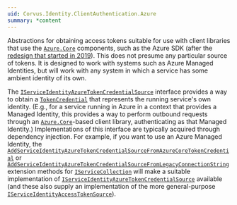 ```yaml
---
uid: Corvus.Identity.ClientAuthentication.Azure
summary: *content
---
```


Abstractions for obtaining access tokens suitable for use with client libraries that use the [`Azure.Core`](xref:Azure.Core) components, such as the Azure SDK (after the [redesign that started in 2019](xref:azure-sdk-2019-rewrite)). This does not presume any particular source of tokens. It is designed to work with systems such as Azure Managed Identities, but will work with any system in which a service has some ambient identity of its own.

The [`IServiceIdentityAzureTokenCredentialSource`](xref:Corvus.Identity.ClientAuthentication.Azure.IServiceIdentityAzureTokenCredentialSource) interface provides a way to obtain a [`TokenCredential`](xref:Azure.Core.TokenCredential) that represents the running service's own identity. (E.g., for a service running in Azure in a context that provides a Managed Identity, this provides a way to perform outbound requests through an [`Azure.Core`](xref:Azure.Core)-based client library, authenticating as that Managed Identity.) Implementations of this interface are typically acquired through dependency injection. For example, if you want to use an Azure Managed Identity, the [`AddServiceIdentityAzureTokenCredentialSourceFromAzureCoreTokenCredential`](xref:Microsoft.Extensions.DependencyInjection.AzureIdentityServiceCollectionExtensions.AddServiceIdentityAzureTokenCredentialSourceFromAzureCoreTokenCredential(Microsoft.Extensions.DependencyInjection.IServiceCollection,Azure.Core.TokenCredential)) or [`AddServiceIdentityAzureTokenCredentialSourceFromLegacyConnectionString`](xref:Microsoft.Extensions.DependencyInjection.AzureIdentityServiceCollectionExtensions.AddServiceIdentityAzureTokenCredentialSourceFromLegacyConnectionString*) extension methods for [`IServiceCollection`](xref:Microsoft.Extensions.DependencyInjection.IServiceCollection) will make a suitable implementation of [`IServiceIdentityAzureTokenCredentialSource`](xref:Corvus.Identity.ClientAuthentication.Azure.IServiceIdentityAzureTokenCredentialSource) available (and these also supply an implementation of the more general-purpose [`IServiceIdentityAccessTokenSource`](xref:Corvus.Identity.ClientAuthentication.IServiceIdentityAccessTokenSource)).
